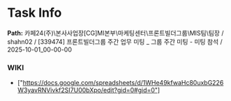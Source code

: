 # Task Info

**Path:** 카페24(주)\본사사업장\[CG]MI본부\마케팅센터\프론트빌더그룹\MIS팀\팀장 / shahn02 / [339474] 프론트빌더그룹 주간 업무 미팅 _ 그룹 주간 미팅 - 미팅 참석 / 2025-10-01_00-00-00

### WIKI
- ["https://docs.google.com/spreadsheets/d/1WHe49kfwaHc80uxbG226W3yavRNVivkf2SI7U00bXpo/edit?gid=0#gid=0"]

